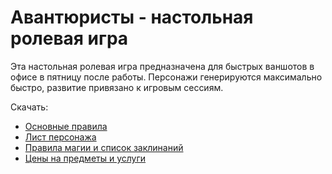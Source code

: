 # Авантюристы - настольная ролевая игра

Эта настольная ролевая игра предназначена для быстрых ваншотов в офисе в пятницу после работы. Персонажи генерируются максимально быстро, развитие привязано к игровым сессиям.

Скачать:

- [Основные правила](https://github.com/ttrpg-adventurers/adventurers/raw/main/%D0%90%D0%B2%D0%B0%D0%BD%D1%82%D1%8E%D1%80%D0%B8%D1%81%D1%82%D1%8B%20-%20%D0%9E%D1%81%D0%BD%D0%BE%D0%B2%D0%BD%D1%8B%D0%B5%20%D0%BF%D1%80%D0%B0%D0%B2%D0%B8%D0%BB%D0%B0.pdf)
- [Лист персонажа](https://github.com/ttrpg-adventurers/adventurers/raw/main/%D0%90%D0%B2%D0%B0%D0%BD%D1%82%D1%8E%D1%80%D0%B8%D1%81%D1%82%D1%8B%20-%20%D0%BB%D0%B8%D1%81%D1%82%20%D0%BF%D0%B5%D1%80%D1%81%D0%BE%D0%BD%D0%B0%D0%B6%D0%B0.pdf)
- [Правила магии и список заклинаний](https://github.com/ttrpg-adventurers/adventurers/raw/main/%D0%90%D0%B2%D0%B0%D0%BD%D1%82%D1%8E%D1%80%D0%B8%D1%81%D1%82%D1%8B%20-%20%D0%9C%D0%B0%D0%B3%D0%B8%D1%8F.pdf)
- [Цены на предметы и услуги](https://github.com/ttrpg-adventurers/adventurers/raw/main/%D0%90%D0%B2%D0%B0%D0%BD%D1%82%D1%8E%D1%80%D0%B8%D1%81%D1%82%D1%8B%20-%20%D0%A6%D0%B5%D0%BD%D1%8B.pdf)
